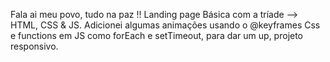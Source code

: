 
Fala ai meu povo, tudo na paz !! 
Landing page Básica com a tríade --> HTML, CSS & JS.
Adicionei algumas animações usando o @keyframes Css e functions em JS como forEach e setTimeout, para dar um up, projeto responsivo.
